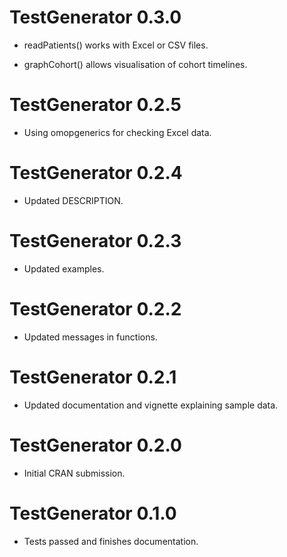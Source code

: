 # TestGenerator 0.3.0

* readPatients() works with Excel or CSV files. 

* graphCohort() allows visualisation of cohort timelines. 

# TestGenerator 0.2.5

* Using omopgenerics for checking Excel data.

# TestGenerator 0.2.4

* Updated DESCRIPTION.

# TestGenerator 0.2.3

* Updated examples.

# TestGenerator 0.2.2

* Updated messages in functions.

# TestGenerator 0.2.1

* Updated documentation and vignette explaining sample data.

# TestGenerator 0.2.0

* Initial CRAN submission.

# TestGenerator 0.1.0

* Tests passed and finishes documentation.
